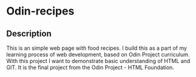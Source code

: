 # Odin-recipes
## Description
This is an simple web page with food recipes. I build this as a part of my learning process of web development, based on Odin Project curriculum.
With this project I want to demonstrate basic understanding of HTML and GIT. It is the final project from the Odin Project - HTML Foundation.